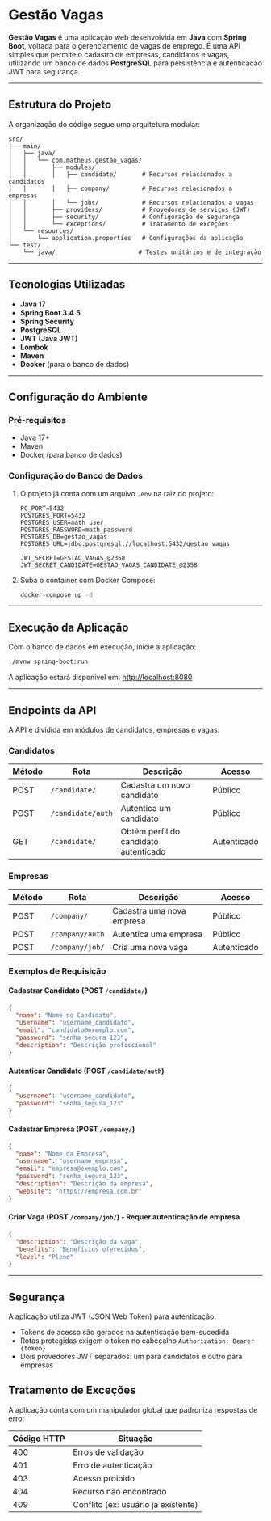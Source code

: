 # Gestão Vagas

**Gestão Vagas** é uma aplicação web desenvolvida em **Java** com **Spring Boot**, voltada para o gerenciamento de vagas de emprego. É uma API simples que permite o cadastro de empresas, candidatos e vagas, utilizando um banco de dados **PostgreSQL** para persistência e autenticação JWT para segurança.

---

## Estrutura do Projeto

A organização do código segue uma arquitetura modular:

```
src/
├── main/
│   ├── java/
│   │   └── com.matheus.gestao_vagas/
│   │       ├── modules/
│   │       │   ├── candidate/       # Recursos relacionados a candidatos
│   │       │   ├── company/         # Recursos relacionados a empresas
│   │       │   └── jobs/            # Recursos relacionados a vagas
│   │       ├── providers/           # Provedores de serviços (JWT)
│   │       ├── security/            # Configuração de segurança
│   │       └── exceptions/          # Tratamento de exceções
│   └── resources/
│       └── application.properties   # Configurações da aplicação
└── test/
    └── java/                       # Testes unitários e de integração
```

---

## Tecnologias Utilizadas

- **Java 17**
- **Spring Boot 3.4.5**
- **Spring Security**
- **PostgreSQL**
- **JWT (Java JWT)**
- **Lombok**
- **Maven**
- **Docker** (para o banco de dados)

---

## Configuração do Ambiente

### Pré-requisitos

- Java 17+
- Maven
- Docker (para banco de dados)

### Configuração do Banco de Dados

1. O projeto já conta com um arquivo `.env` na raiz do projeto:

    ```env
    PC_PORT=5432
    POSTGRES_PORT=5432
    POSTGRES_USER=math_user
    POSTGRES_PASSWORD=math_password
    POSTGRES_DB=gestao_vagas
    POSTGRES_URL=jdbc:postgresql://localhost:5432/gestao_vagas

    JWT_SECRET=GESTAO_VAGAS_@2358
    JWT_SECRET_CANDIDATE=GESTAO_VAGAS_CANDIDATE_@2358
    ```

2. Suba o container com Docker Compose:

    ```bash
    docker-compose up -d
    ```

---

## Execução da Aplicação

Com o banco de dados em execução, inicie a aplicação:

```bash
./mvnw spring-boot:run
```

A aplicação estará disponível em: [http://localhost:8080](http://localhost:8080)

---

## Endpoints da API

A API é dividida em módulos de candidatos, empresas e vagas:

### Candidatos

| Método | Rota                | Descrição                                 | Acesso         |
|--------|---------------------|-------------------------------------------|----------------|
| POST   | `/candidate/`       | Cadastra um novo candidato                | Público        |
| POST   | `/candidate/auth`   | Autentica um candidato                    | Público        |
| GET    | `/candidate/`       | Obtém perfil do candidato autenticado     | Autenticado    |

### Empresas

| Método | Rota                | Descrição                                 | Acesso         |
|--------|---------------------|-------------------------------------------|----------------|
| POST   | `/company/`         | Cadastra uma nova empresa                 | Público        |
| POST   | `/company/auth`     | Autentica uma empresa                     | Público        |
| POST   | `/company/job/`     | Cria uma nova vaga                        | Autenticado    |

### Exemplos de Requisição

#### Cadastrar Candidato (POST `/candidate/`)

```json
{
  "name": "Nome do Candidato",
  "username": "username_candidato",
  "email": "candidato@exemplo.com",
  "password": "senha_segura_123",
  "description": "Descrição profissional"
}
```

#### Autenticar Candidato (POST `/candidate/auth`)

```json
{
  "username": "username_candidato",
  "password": "senha_segura_123"
}
```

#### Cadastrar Empresa (POST `/company/`)

```json
{
  "name": "Nome da Empresa",
  "username": "username_empresa",
  "email": "empresa@exemplo.com",
  "password": "senha_segura_123",
  "description": "Descrição da empresa",
  "website": "https://empresa.com.br"
}
```

#### Criar Vaga (POST `/company/job/`) - Requer autenticação de empresa

```json
{
  "description": "Descrição da vaga",
  "benefits": "Benefícios oferecidos",
  "level": "Pleno"
}
```

---

## Segurança

A aplicação utiliza JWT (JSON Web Token) para autenticação:

- Tokens de acesso são gerados na autenticação bem-sucedida
- Rotas protegidas exigem o token no cabeçalho `Authorization: Bearer {token}`
- Dois provedores JWT separados: um para candidatos e outro para empresas

## Tratamento de Exceções

A aplicação conta com um manipulador global que padroniza respostas de erro:

| Código HTTP | Situação                             |
|-------------|-------------------------------------|
| 400         | Erros de validação                  |
| 401         | Erro de autenticação                |
| 403         | Acesso proibido                     |
| 404         | Recurso não encontrado              |
| 409         | Conflito (ex: usuário já existente) |